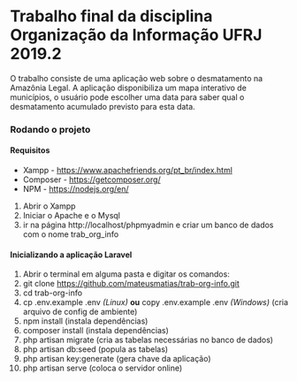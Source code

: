 Trabalho final da disciplina Organização da Informação UFRJ 2019.2
==================================================================

O trabalho consiste de uma aplicação web sobre o desmatamento na Amazônia Legal. A aplicação disponibiliza um mapa interativo de municípios, o usuário pode escolher uma data para saber qual o desmatamento acumulado previsto para esta data.

### Rodando o projeto

#### Requisitos

- Xampp - https://www.apachefriends.org/pt_br/index.html
- Composer - https://getcomposer.org/
- NPM - https://nodejs.org/en/

1) Abrir o Xampp
2) Iniciar o Apache e o Mysql
3) ir na página http://localhost/phpmyadmin e criar um banco de dados com o nome trab_org_info

#### Inicializando a aplicação Laravel
1) Abrir o terminal em alguma pasta e digitar os comandos:
2) git clone https://github.com/mateusmatias/trab-org-info.git
3) cd trab-org-info
4) cp .env.example .env *(Linux)* **ou** copy .env.example .env *(Windows)*     (cria arquivo de config de ambiente)
5) npm install              (instala dependências)
6) composer install         (instala dependências)
7) php artisan migrate      (cria as tabelas necessárias no banco de dados)
8) php artisan db:seed      (popula as tabelas)
9) php artisan key:generate (gera chave da aplicação)
10) php artisan serve       (coloca o servidor online)
